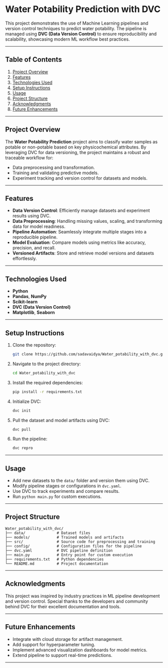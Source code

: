 # Water Potability Prediction with DVC

This project demonstrates the use of Machine Learning pipelines and version control techniques to predict water potability. The pipeline is managed using **DVC (Data Version Control)** to ensure reproducibility and scalability, showcasing modern ML workflow best practices.

---

## Table of Contents

1. [Project Overview](#project-overview)
2. [Features](#features)
3. [Technologies Used](#technologies-used)
4. [Setup Instructions](#setup-instructions)
5. [Usage](#usage)
6. [Project Structure](#project-structure)
7. [Acknowledgments](#acknowledgments)
8. [Future Enhancements](#future-enhancements)

---

## Project Overview

The **Water Potability Prediction** project aims to classify water samples as potable or non-potable based on key physicochemical attributes. By leveraging DVC for data versioning, the project maintains a robust and traceable workflow for:

- Data preprocessing and transformation.
- Training and validating predictive models.
- Experiment tracking and version control for datasets and models.

---

## Features

- **Data Version Control**: Efficiently manage datasets and experiment results using DVC.
- **Data Preprocessing**: Handling missing values, scaling, and transforming data for model readiness.
- **Pipeline Automation**: Seamlessly integrate multiple stages into a reproducible pipeline.
- **Model Evaluation**: Compare models using metrics like accuracy, precision, and recall.
- **Versioned Artifacts**: Store and retrieve model versions and datasets effortlessly.

---

## Technologies Used

- **Python**
- **Pandas**, **NumPy**
- **Scikit-learn**
- **DVC (Data Version Control)**
- **Matplotlib**, **Seaborn**

---

## Setup Instructions

1. Clone the repository:
   ```bash
   git clone https://github.com/sadavaidya/Water_potability_with_dvc.git
   ```

2. Navigate to the project directory:
   ```bash
   cd Water_potability_with_dvc
   ```

3. Install the required dependencies:
   ```bash
   pip install -r requirements.txt
   ```

4. Initialize DVC:
   ```bash
   dvc init
   ```

5. Pull the dataset and model artifacts using DVC:
   ```bash
   dvc pull
   ```

6. Run the pipeline:
   ```bash
   dvc repro
   ```

---

## Usage

- Add new datasets to the `data/` folder and version them using DVC.
- Modify pipeline stages or configurations in `dvc.yaml`.
- Use DVC to track experiments and compare results.
- Run `python main.py` for custom executions.

---

## Project Structure

```
Water_potability_with_dvc/
├── data/              # Dataset files
├── models/            # Trained models and artifacts
├── src/               # Source code for preprocessing and training
├── config/            # Configuration files for the pipeline
├── dvc.yaml           # DVC pipeline definition
├── main.py            # Entry point for custom execution
├── requirements.txt   # Python dependencies
└── README.md          # Project documentation
```

---

## Acknowledgments

This project was inspired by industry practices in ML pipeline development and version control. Special thanks to the developers and community behind DVC for their excellent documentation and tools.

---

## Future Enhancements

- Integrate with cloud storage for artifact management.
- Add support for hyperparameter tuning.
- Implement advanced visualization dashboards for model metrics.
- Extend pipeline to support real-time predictions.

---
